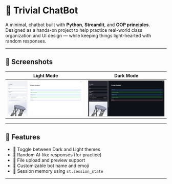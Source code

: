 # 🤖 Trivial ChatBot

A minimal, chatbot built with **Python**, **Streamlit**, and  **OOP principles**.  
Designed as a hands-on project to help practice real-world class organization and UI design — while keeping things light-hearted with random responses.

---

## 📸 Screenshots

| Light Mode | Dark Mode |
|------------|-----------|
| ![Light Mode](images/Light_mode.png) | ![Dark Mode](images/Dark_mode.png) |


---

## 🚀 Features

- 🎨 Toggle between Dark and Light themes
- 🧠 Random AI-like responses (for practice)
- 📁 File upload and preview support
- 🤖 Customizable bot name and emoji
- 🔁 Session memory using `st.session_state`

---

